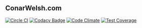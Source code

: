 ## ConarWelsh.com

[![Circle CI](https://circleci.com/gh/conarwelsh/conarwelsh.com.svg?style=svg)](https://circleci.com/gh/conarwelsh/conarwelsh.com)
[![Codacy Badge](https://www.codacy.com/project/badge/d168e74860fa47379395a8448c9cab3d)](https://www.codacy.com/app/conarwelsh/conarwelsh-com)
[![Code Climate](https://codeclimate.com/github/conarwelsh/conarwelsh.com/badges/gpa.svg)](https://codeclimate.com/github/conarwelsh/conarwelsh.com)
[![Test Coverage](https://codeclimate.com/github/conarwelsh/conarwelsh.com/badges/coverage.svg)](https://codeclimate.com/github/conarwelsh/conarwelsh.com)